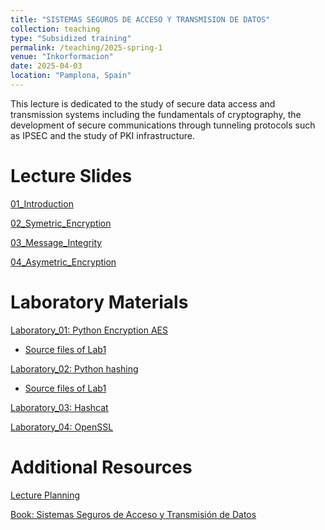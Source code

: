 ```yaml
---
title: "SISTEMAS SEGUROS DE ACCESO Y TRANSMISION DE DATOS"
collection: teaching
type: "Subsidized training"
permalink: /teaching/2025-spring-1
venue: "Inkorformacion"
date: 2025-04-03
location: "Pamplona, Spain"
---
```


This lecture is dedicated to the study of secure data access and transmission systems including the fundamentals of cryptography, the development of secure communications through tunneling protocols such as IPSEC and the study of PKI infrastructure.

Lecture Slides
======
[01_Introduction](https://sfl0r3nz05.github.io/files/slides/01_INTRODUCTION.pdf)

[02_Symetric_Encryption](https://sfl0r3nz05.github.io/files/slides/02_SYMETRIC_ENCRYPTION.pdf)

[03_Message_Integrity](https://sfl0r3nz05.github.io/files/slides/03_MESSAGE_INTEGRITY.pdf)

[04_Asymetric_Encryption](https://sfl0r3nz05.github.io/files/slides/04_ASYMETRIC_ENCRYPTION.pdf)

Laboratory Materials
======

[Laboratory_01: Python Encryption AES](https://sfl0r3nz05.github.io/files/labs/Laboratory_01.pdf)

   - [Source files of Lab1](https://github.com/sfl0r3nz05/Lectures_Lab/tree/master/Secure_Access_Systems_and_Data_Transmission/lab1/lab1.md)

[Laboratory_02: Python hashing](https://sfl0r3nz05.github.io/files/labs/Laboratory_02.pdf)

   - [Source files of Lab1](https://github.com/sfl0r3nz05/Lectures_Lab/tree/master/Secure_Access_Systems_and_Data_Transmission/lab2/lab2.md)

[Laboratory_03: Hashcat](https://sfl0r3nz05.github.io/files/labs/Laboratory_03.pdf)

[Laboratory_04: OpenSSL](https://sfl0r3nz05.github.io/files/labs/Laboratory_04.pdf)


Additional Resources
======

[Lecture Planning](https://sfl0r3nz05.github.io/files/resources/planning.pdf)

[Book: Sistemas Seguros de Acceso y Transmisión de Datos](https://sfl0r3nz05.github.io/files/resources/Sistemas_Seguros_de_Acceso_y_Trans._de_Datos_(MF0489_3).pdf)